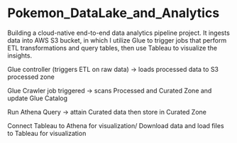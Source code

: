 # Pokemon_DataLake_and_Analytics
Building a cloud-native end-to-end data analytics pipeline project. It ingests data into AWS S3 bucket, in which I utilize Glue to trigger jobs that perform ETL transformations and query tables, then use Tableau to visualize the insights.

Glue controller (triggers ETL on raw data) -> loads processed data to S3 processed zone

Glue Crawler job triggered -> scans Processed and Curated Zone and update Glue Catalog

Run Athena Query -> attain Curated data then store in Curated Zone

Connect Tableau to Athena for visualization/ Download data and load files to Tableau for visualization


